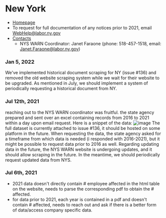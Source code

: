 # New York

- [Homepage](https://dol.ny.gov/warn-notices)
- To request for full documentation of any notices prior to 2021, email WebHelp@labor.ny.gov
- [Contacts](https://dol.ny.gov/worker-adjustment-and-retraining-notification-warn)
  - NYS WARN Coordinator:	Janet Faraone	(phone: 518-457-1518, email: [Janet.Faraone@labor.ny.gov](Janet.Faraone@labor.ny.gov))	

### Jan 5, 2022
We've implemented historical document scraping for NY (issue #136) and removed the old website scraping system while we wait for their website to be upgraded. As mentioned in July, we should implement a system of periodically requesting a historical document from NY.

### Jul 12th, 2021
reaching out to the NYS WARN coordinator was fruitful. the state agency prepared and sent over an excel containing records from 2016 to 2021 within a day upon email request. Here is a snippet of the data: 
![image](https://user-images.githubusercontent.com/56002814/125342121-736f4f80-e322-11eb-8c22-b1f22346ded7.png)
The full dataset is currently attached to issue #136, it should be hosted on some platform in the future.
When requesting the data, the state agency asked for a timeframe from which data is needed (i responded with 2016-2021), but it might be possible to request data prior to 2016 as well. 
Regarding updating data in the future, the NYS WARN website is undergoing updates, and it should allow scraping in the future. In the meantime, we should periodically request updated data from NYS.

### Jul 6th, 2021
- 2021 data doesn't directly contain # employee affected in the html table on the website, needs to parse the corresponding pdf to obtain the # affected. 
- for data prior to 2021, each year is contained in a pdf and doesn't contain # affected, needs to reach out and ask if there is a better form of data/access company specific data. 
